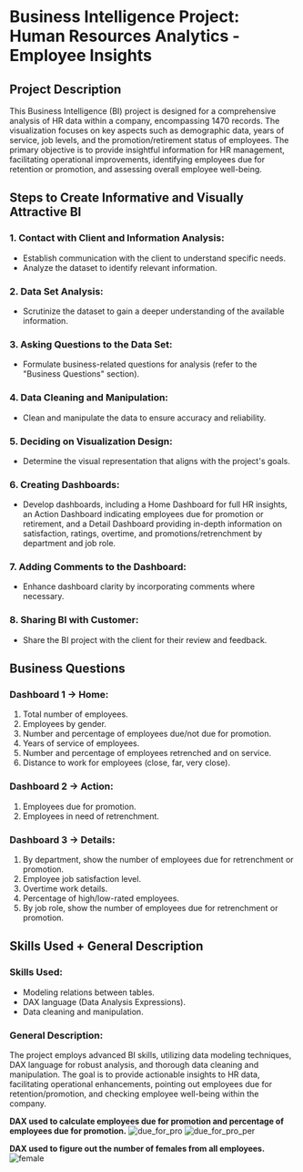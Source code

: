 # Business Intelligence Project: Human Resources Analytics - Employee Insights

## Project Description

This Business Intelligence (BI) project is designed for a comprehensive analysis of HR data within a company, encompassing 1470 records. The visualization focuses on key aspects such as demographic data, years of service, job levels, and the promotion/retirement status of employees. The primary objective is to provide insightful information for HR management, facilitating operational improvements, identifying employees due for retention or promotion, and assessing overall employee well-being.

## Steps to Create Informative and Visually Attractive BI

### 1. Contact with Client and Information Analysis:

- Establish communication with the client to understand specific needs.
- Analyze the dataset to identify relevant information.

### 2. Data Set Analysis:

- Scrutinize the dataset to gain a deeper understanding of the available information.

### 3. Asking Questions to the Data Set:

- Formulate business-related questions for analysis (refer to the "Business Questions" section).

### 4. Data Cleaning and Manipulation:

- Clean and manipulate the data to ensure accuracy and reliability.

### 5. Deciding on Visualization Design:

- Determine the visual representation that aligns with the project's goals.

### 6. Creating Dashboards:

- Develop dashboards, including a Home Dashboard for full HR insights, an Action Dashboard indicating employees due for promotion or retirement, and a Detail Dashboard providing in-depth information on satisfaction, ratings, overtime, and promotions/retrenchment by department and job role.

### 7. Adding Comments to the Dashboard:

- Enhance dashboard clarity by incorporating comments where necessary.

### 8. Sharing BI with Customer:

- Share the BI project with the client for their review and feedback.

## Business Questions

### Dashboard 1 → Home:

1. Total number of employees.
2. Employees by gender.
3. Number and percentage of employees due/not due for promotion.
4. Years of service of employees.
5. Number and percentage of employees retrenched and on service.
6. Distance to work for employees (close, far, very close).

### Dashboard 2 → Action:

1. Employees due for promotion.
2. Employees in need of retrenchment.

### Dashboard 3 → Details:

1. By department, show the number of employees due for retrenchment or promotion.
2. Employee job satisfaction level.
3. Overtime work details.
4. Percentage of high/low-rated employees.
5. By job role, show the number of employees due for retrenchment or promotion.

## Skills Used + General Description

### Skills Used:

- Modeling relations between tables.
- DAX language (Data Analysis Expressions).
- Data cleaning and manipulation.

### General Description:

The project employs advanced BI skills, utilizing data modeling techniques, DAX language for robust analysis, and thorough data cleaning and manipulation. The goal is to provide actionable insights to HR data, facilitating operational enhancements, pointing out employees due for retention/promotion, and checking employee well-being within the company.

**DAX used to calculate employees due for promotion and percentage of employees due for promotion.**
![due_for_pro](https://github.com/juliazmacha/Business-Intelligence-Project-Human-Resources-Analytics---Employee-Insights/assets/115115006/c9722dd9-a2de-44cb-bd26-08b129f20412)
![due_for_pro_per](https://github.com/juliazmacha/Business-Intelligence-Project-Human-Resources-Analytics---Employee-Insights/assets/115115006/cea747de-2437-4344-a30a-3f03e0600fba)

**DAX used to figure out the number of females from all employees.**
![female ](https://github.com/juliazmacha/Business-Intelligence-Project-Human-Resources-Analytics---Employee-Insights/assets/115115006/4b89cfd0-6510-4003-8ee2-a1da6ace60e2)

